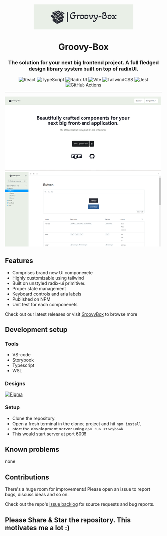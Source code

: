<div align="center">
    <img src="https://raw.githubusercontent.com/SySagar/Groovy-Box/main/assets/logo.png" href="https://github.com/SySagar/Groovy-Box" width="320" height="80" style="display: block; margin: 0 auto"/>
    <h1>Groovy-Box</h1>
    <h3><p>The solution for your next big frontend project. A full fledged design library system built on top of radixUI.</p></h3>

![React](https://img.shields.io/badge/react-%2320232a.svg?style=for-the-badge&logo=react&logoColor=%2361DAFB)
![TypeScript](https://img.shields.io/badge/typescript-%23007ACC.svg?style=for-the-badge&logo=typescript&logoColor=white)
![Radix UI](https://img.shields.io/badge/radix%20ui-161618.svg?style=for-the-badge&logo=radix-ui&logoColor=white)
![Vite](https://img.shields.io/badge/vite-%23646CFF.svg?style=for-the-badge&logo=vite&logoColor=white)
![TailwindCSS](https://img.shields.io/badge/tailwindcss-%2338B2AC.svg?style=for-the-badge&logo=tailwind-css&logoColor=white)
![Jest](https://img.shields.io/badge/-jest-%23C21325?style=for-the-badge&logo=jest&logoColor=white)
![GitHub Actions](https://img.shields.io/badge/github%20actions-%232671E5.svg?style=for-the-badge&logo=githubactions&logoColor=white)

</div>

---

<p>
   <img src="https://raw.githubusercontent.com/SySagar/Groovy-Box/main/assets/Capture.PNG" width="500" height="240" />
<img src="https://raw.githubusercontent.com/SySagar/Groovy-Box/main/assets/Capture2.PNG" width="500" height="240" />
</p>

## Features
- Comprises brand new UI componenete
- Highly customizable using tailwind
- Built on unstyled radix-ui primitives
- Proper state management
- Keyboard controls and aria labels
- Published on NPM
- Unit test for each componenets


Check out our latest releases or visit [GroovyBox](https://groovy-box.soumyasagar.in/) to browse more

## Development setup
### Tools
- VS-code
- Storybook
- Typescript
- WSL

### Designs

<a href="https://www.figma.com/file/xSPncVLJ2zWhIA3UwC9mK6/Untitled?type=design&node-id=1-6&mode=design&t=PbidxKEaRcHaV6le-0">
  <img src="https://img.shields.io/badge/figma-%23F24E1E.svg?style=for-the-badge&logo=figma&logoColor=white" alt="Figma">
</a>


### Setup
- Clone the repository.
- Open a fresh terminal in the cloned project and hit `npm install`
- start the development server using `npm run storybook`
- This would start server at port 6006

## Known problems
none

## Contributions
There's a huge room for improvements! Please open an issue to report bugs, discuss ideas and so on.

Check out the repo's [issue backlog](https://github.com/SySagar/Groovy-Box/issues) for source requests and bug reports.


## Please Share & Star the repository. This motivates me a lot :)

